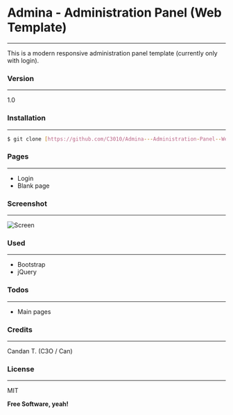 # Admina - Administration Panel (Web Template)
----

This is a modern responsive administration panel template (currently only with login).

### Version
----
1.0

### Installation
----

```sh
$ git clone [https://github.com/C3010/Admina---Administration-Panel--Web-Template-] admina
```

### Pages
----

* Login
* Blank page

### Screenshot
---

![Screen](http://image.prntscr.com/image/8f523aa7739f45f1b28076ac872d6464.png)

### Used
----

* Bootstrap
* jQuery

### Todos
----

 - Main pages

### Credits
----

Candan T. (C3O / Can)

### License
----

MIT


**Free Software, yeah!**

   [dill]: <https://github.com/C3010/Admina---Administration-Panel--Web-Template->
   [git-repo-url]: <https://github.com/C3010/Admina---Administration-Panel--Web-Template-.git>
